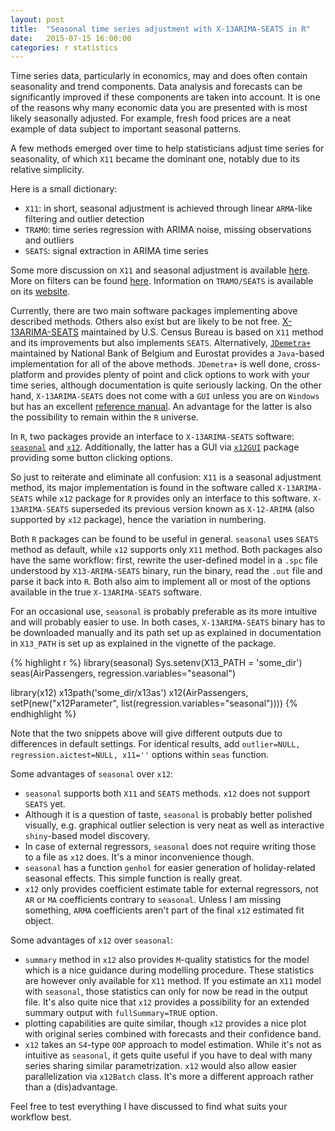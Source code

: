 ```yaml
---
layout: post
title:  "Seasonal time series adjustment with X-13ARIMA-SEATS in R"
date:   2015-07-15 16:00:00
categories: r statistics 
---
```


Time series data, particularly in economics, may and does often contain seasonality and trend components. Data analysis and forecasts can be significantly improved if these components are taken into account. It is one of the reasons why many economic data you are presented with is most likely seasonally adjusted. For example, fresh food prices are a neat example of data subject to important seasonal patterns.

A few methods emerged over time to help statisticians adjust time series for seasonality, of which `X11` became the dominant one, notably due to its relative simplicity.

Here is a small dictionary:

* `X11`: in short, seasonal adjustment is achieved through linear `ARMA`-like filtering and outlier detection
* `TRAMO`: time series regression with ARIMA noise, missing observations and outliers
* `SEATS`: signal extraction in ARIMA time series

Some more discussion on `X11` and seasonal adjustment is available [here][gomezmaravall]. More on filters can be found [here][filterinfo]. Information on `TRAMO/SEATS` is available on its [website][tramoseats].

Currently, there are two main software packages implementing above described methods. Others also exist but are likely to be not free. [X-13ARIMA-SEATS][x13] maintained by U.S. Census Bureau is based on `X11` method and its improvements but also implements `SEATS`. Alternatively, [`JDemetra+`][demetra] maintained by National Bank of Belgium and Eurostat provides a `Java`-based implementation for all of the above methods. `JDemetra+` is well done, cross-platform and provides plenty of point and click options to work with your time series, although documentation is quite seriously lacking. On the other hand, `X-13ARIMA-SEATS` does not come with a `GUI` unless you are on `Windows` but has an excellent [reference manual][x13manual]. An advantage for the latter is also the possibility to remain within the `R` universe.

In `R`, two packages provide an interface to `X-13ARIMA-SEATS` software: [`seasonal`][cranseasonal] and [`x12`][cranx12]. Additionally, the latter has a GUI via [`x12GUI`][cranx12gui] package providing some button clicking options.

So just to reiterate and eliminate all confusion: `X11` is a seasonal adjustment method, its major implementation is found in the software called `X-13ARIMA-SEATS` while `x12` package for `R` provides only an interface to this software. `X-13ARIMA-SEATS` superseded its previous version known as `X-12-ARIMA` (also supported by `x12` package), hence the variation in numbering.

Both `R` packages can be found to be useful in general. `seasonal` uses `SEATS` method as default, while `x12` supports only `X11` method. Both packages also have the same workflow: first, rewrite the user-defined model in a `.spc` file understood by `X13-ARIMA-SEATS` binary, run the binary, read the `.out` file and parse it back into `R`. Both also aim to implement all or most of the options available in the true `X-13ARIMA-SEATS` software.

For an occasional use, `seasonal` is probably preferable as its more intuitive and will probably easier to use. In both cases, `X-13ARIMA-SEATS` binary has to be downloaded manually and its path set up as explained in documentation in `X13_PATH` is set up as explained in the vignette of the package.

{% highlight r %}
library(seasonal)
Sys.setenv(X13_PATH = 'some_dir')
seas(AirPassengers, regression.variables="seasonal")

library(x12)
x13path('some_dir/x13as')
x12(AirPassengers, setP(new("x12Parameter",
                        list(regression.variables="seasonal"))))
{% endhighlight %}

Note that the two snippets above will give different outputs due to differences in default settings. For identical results, add `outlier=NULL, regression.aictest=NULL, x11=''` options within `seas` function.

Some advantages of `seasonal` over `x12`:

* `seasonal` supports both `X11` and `SEATS` methods. `x12` does not support `SEATS` yet.
* Although it is a question of taste, `seasonal` is probably better polished visually, e.g. graphical outlier selection is very neat as well as interactive `shiny`-based model discovery.
* In case of external regressors, `seasonal` does not require writing those to a file as `x12` does. It's a minor inconvenience though.
* `seasonal` has a function `genhol` for easier generation of holiday-related seasonal effects. This simple function is really great.
* `x12` only provides coefficient estimate table for external regressors, not `AR` or `MA` coefficients contrary to `seasonal`. Unless I am missing something, `ARMA` coefficients aren't part of the final `x12` estimated fit object.

Some advantages of `x12` over `seasonal`:
* `summary` method in `x12` also provides `M`-quality statistics for the model which is a nice guidance during modelling procedure. These statistics are however only available for `X11` method. If you estimate an `X11` model with `seasonal`, those statistics can only for now be read in the output file. It's also quite nice that `x12` provides a possibility for an extended summary output with `fullSummary=TRUE` option.
* plotting capabilities are quite similar, though `x12` provides a nice plot with original series combined with forecasts and their confidence band.
* `x12` takes an `S4`-type `OOP` approach to model estimation. While it's not as intuitive as `seasonal`, it gets quite useful if you have to deal with many series sharing similar parametrization. `x12` would also allow easier parallelization via `x12Batch` class. It's more a different approach rather than a (dis)advantage.

Feel free to test everything I have discussed to find what suits your workflow best.

[gomezmaravall]: http://www.bde.es/f/webbde/SES/servicio/software/tramo/sasex.pdf
[filterinfo]: http://www.abs.gov.au/websitedbs/d3310114.nsf/51c9a3d36edfd0dfca256acb00118404/5fc845406def2c3dca256ce100188f8e!OpenDocument
[tramoseats]: http://www.bde.es/bde/en/secciones/servicios/Profesionales/Programas_estadi/Programas_estad_d9fa7f3710fd821.html
[demetra]: https://github.com/jdemetra/jdemetra-app/releases
[x13]: https://www.census.gov/srd/www/x13as
[x13manual]: https://www.census.gov/ts/x13as/docX13AS.pdf
[cranseasonal]: http://cran.r-project.org/web/packages/seasonal/index.html
[cranx12]: http://cran.r-project.org/web/packages/x12/index.html
[cranx12gui]: http://cran.r-project.org/web/packages/x12GUI/index.html
